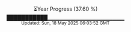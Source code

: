 <p align="center">
⏳Year Progress (37.60 %)<br>
███████████▁▁▁▁▁▁▁▁▁▁▁▁▁▁▁▁▁▁▁ <br>
<sub>Updated: Sun, 18 May 2025 06:03:52 GMT</sub>
</p>

